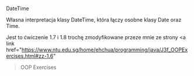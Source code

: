 DateTime

Własna interpretacja klasy DateTime, która łączy osobne klasy Date oraz 
Time.

Jest to ćwiczenie 1.7 i 1.8 trochę zmodyfikowane przeze mnie ze strony 
<a link 
href="https://www.ntu.edu.sg/home/ehchua/programming/java/J3f_OOPExercises.html#zz-1.6" 
> OOP Exercises </a>
